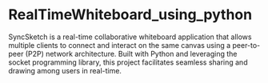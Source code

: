 # RealTimeWhiteboard_using_python
SyncSketch is a real-time collaborative whiteboard application that allows multiple clients to connect and interact on the same canvas using a peer-to-peer (P2P) network architecture. Built with Python and leveraging the socket programming library, this project facilitates seamless sharing and drawing among users in real-time.
